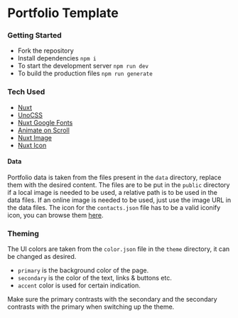 # Portfolio Template

### Getting Started
- Fork the repository
- Install dependencies
  `npm i`
- To start the development server
  `npm run dev`
- To build the production files
  `npm run generate`

### Tech Used
- [Nuxt](https://nuxt.com/)
- [UnoCSS](https://unocss.dev/)
- [Nuxt Google Fonts](https://google-fonts.nuxtjs.org/)
- [Animate on Scroll](https://nuxt.com/modules/aos)
- [Nuxt Image](https://image.nuxt.com/)
- [Nuxt Icon](https://nuxt.com/modules/icon)

#### Data   
Portfolio data is taken from the files present in the `data` directory, replace them with the desired content.
The files are to be put in the `public` directory if a local image is needed to be used, a relative path is to be used in the data files. If an online image is needed to be used, just use the image URL in the data files.
The icon for the `contacts.json` file has to be a valid iconify icon, you can browse them [here](https://icon-sets.iconify.design/).

### Theming
The UI colors are taken from the `color.json` file in the `theme` directory, it can be changed as desired.
- `primary` is the background color of the page.
- `secondary` is the color of the text, links & buttons etc.
- `accent` color is used for certain indication.

Make sure the primary contrasts with the secondary and the secondary contrasts with the primary when switching up the theme.
